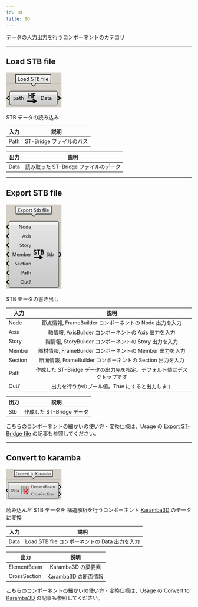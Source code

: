 ```yaml
---
id: IO
title: IO
---
```


データの入力出力を行うコンポーネントのカテゴリ

---

## Load STB file

![](../../images/Component/LoadStbFile.png)

STB データの読み込み

|入力|説明|
|---|:---:|
|Path|ST-Bridge ファイルのパス|

|出力|説明|
|---|:---:|
|Data|読み取った ST-Bridge ファイルのデータ|

---

## Export STB file

![](../../images/Component/ExportStbFile.png)

STB データの書き出し

|入力|説明|
|---|:---:|
|Node|節点情報, FrameBuilder コンポーネントの Node 出力を入力|
|Axis|軸情報, AxisBuilder コンポーネントの Axis 出力を入力|
|Story|階情報, StoryBuilder コンポーネントの Story 出力を入力|
|Member|部材情報, FrameBuilder コンポーネントの Member 出力を入力|
|Section|断面情報, FrameBuilder コンポーネントの Section 出力を入力|
|Path|作成した ST-Bridge データの出力先を指定。デフォルト値はデスクトップです|
|Out?|出力を行うかのブール値。True にすると出力します|

|出力|説明|
|---|:---:|
|Stb|作成した ST-Bridge データ|

こちらのコンポーネントの細かいの使い方・変換仕様は、Usage の [Export ST-Bridge file](../Usage/ExportSTB) の記事も参照してください。

---

## Convert to karamba

![](../../images/Component/ConvertToKaramba.png)

読み込んだ STB データを 構造解析を行うコンポーネント [Karamba3D](https://www.karamba3d.com/) のデータに変換

|入力|説明|
|---|:---:|
|Data|Load STB file コンポーネントの Data 出力を入力|

|出力|説明|
|---|:---:|
|ElementBeam|Karamba3D の梁要素|
|CrossSection|Karamba3D の断面情報|

こちらのコンポーネントの細かいの使い方・変換仕様は、Usage の [Convert to Karamba3D](../Usage/ConvertToKaramba) の記事も参照してください。